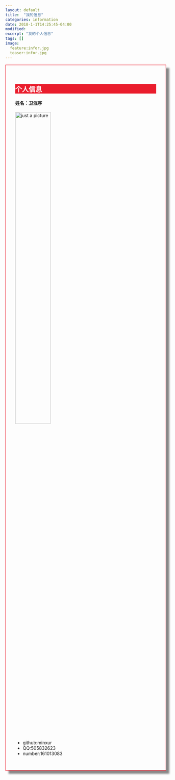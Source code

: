 ```yaml
---
layout: default
title:  "我的信息"
categories: information
date: 2018-1-1T14:25:45-04:00
modified:
excerpt: "我的个人信息"
tags: []
image: 
  feature:infor.jpg
  teaser:infor.jpg
---
```


<div class="row img-rounded" style="padding:30px; box-shadow: 10px 10px 5px #888888; border: 1px solid #EA1D2D;">
<div class="row">		 
<div class="col-md-12">
<div style="background: #EA1D2D; color:white" class="btn" markdown="1">

## 个人信息

</div>
</div>

<div class="row">
<div class="col-md-3">

#### 姓名：卫泯序

<img src="https://minxur.github.io/images/infor.jpg" alt="just a picture" style="width: 50%" type="image/jpg">
</div>
<div class="col-md-9" markdown="1">

- github:minxur
- QQ:505832623
- number:161013083

</div>
</div>

